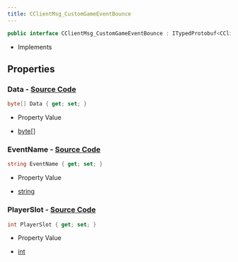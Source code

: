 ```yaml
---
title: CClientMsg_CustomGameEventBounce
---
```


```csharp
public interface CClientMsg_CustomGameEventBounce : ITypedProtobuf<CClientMsg_CustomGameEventBounce>, INativeHandle
```

- Implements

## Properties

### **Data** - [Source Code](https://github.com/swiftly-solution/swiftlys2/blob/main/managed/src/SwiftlyS2.Generated/Protobufs/Interfaces/CClientMsg_CustomGameEventBounce.cs#L16)

```csharp
byte[] Data { get; set; }
```

- Property Value

- [byte](https://learn.microsoft.com/dotnet/api/system.byte)[]

### **EventName** - [Source Code](https://github.com/swiftly-solution/swiftlys2/blob/main/managed/src/SwiftlyS2.Generated/Protobufs/Interfaces/CClientMsg_CustomGameEventBounce.cs#L13)

```csharp
string EventName { get; set; }
```

- Property Value

- [string](https://learn.microsoft.com/dotnet/api/system.string)

### **PlayerSlot** - [Source Code](https://github.com/swiftly-solution/swiftlys2/blob/main/managed/src/SwiftlyS2.Generated/Protobufs/Interfaces/CClientMsg_CustomGameEventBounce.cs#L19)

```csharp
int PlayerSlot { get; set; }
```

- Property Value

- [int](https://learn.microsoft.com/dotnet/api/system.int32)


